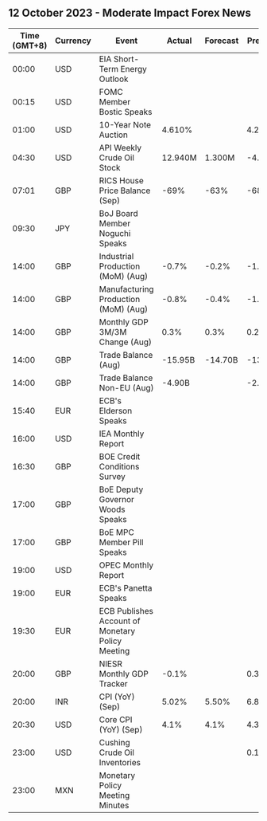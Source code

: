 ## 12 October 2023 - Moderate Impact Forex News

| Time (GMT+8) | Currency | Event | Actual | Forecast | Previous |
|------|----------|-------|--------|----------|----------|
| 00:00 | USD | EIA Short-Term Energy Outlook |  |  |  |
| 00:15 | USD | FOMC Member Bostic Speaks |  |  |  |
| 01:00 | USD | 10-Year Note Auction | 4.610% |  | 4.289% |
| 04:30 | USD | API Weekly Crude Oil Stock | 12.940M | 1.300M | -4.210M |
| 07:01 | GBP | RICS House Price Balance (Sep) | -69% | -63% | -68% |
| 09:30 | JPY | BoJ Board Member Noguchi Speaks |  |  |  |
| 14:00 | GBP | Industrial Production (MoM) (Aug) | -0.7% | -0.2% | -1.1% |
| 14:00 | GBP | Manufacturing Production (MoM) (Aug) | -0.8% | -0.4% | -1.2% |
| 14:00 | GBP | Monthly GDP 3M/3M Change (Aug) | 0.3% | 0.3% | 0.2% |
| 14:00 | GBP | Trade Balance (Aug) | -15.95B | -14.70B | -13.91B |
| 14:00 | GBP | Trade Balance Non-EU (Aug) | -4.90B |  | -2.65B |
| 15:40 | EUR | ECB's Elderson Speaks |  |  |  |
| 16:00 | USD | IEA Monthly Report |  |  |  |
| 16:30 | GBP | BOE Credit Conditions Survey |  |  |  |
| 17:00 | GBP | BoE Deputy Governor Woods Speaks |  |  |  |
| 17:00 | GBP | BoE MPC Member Pill Speaks |  |  |  |
| 19:00 | USD | OPEC Monthly Report |  |  |  |
| 19:00 | EUR | ECB's Panetta Speaks |  |  |  |
| 19:30 | EUR | ECB Publishes Account of Monetary Policy Meeting |  |  |  |
| 20:00 | GBP | NIESR Monthly GDP Tracker | -0.1% |  | 0.3% |
| 20:00 | INR | CPI (YoY) (Sep) | 5.02% | 5.50% | 6.83% |
| 20:30 | USD | Core CPI (YoY) (Sep) | 4.1% | 4.1% | 4.3% |
| 23:00 | USD | Cushing Crude Oil Inventories |  |  | 0.132M |
| 23:00 | MXN | Monetary Policy Meeting Minutes |  |  |  |
